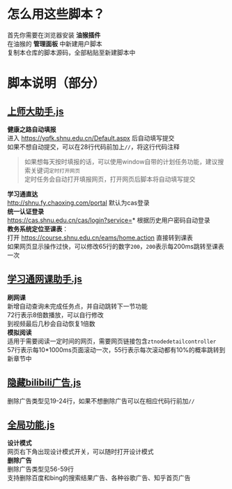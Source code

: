 # 怎么用这些脚本？
首先你需要在浏览器安装 **油猴插件**  
在油猴的 **管理面板** 中新建用户脚本  
复制本仓库的脚本源码，全部粘贴至新建脚本中
# 脚本说明（部分）

## [上师大助手.js](上师大助手.js)
**健康之路自动填报**   
进入 https://yqfk.shnu.edu.cn/Default.aspx 后自动填写提交  
如果不想自动提交，可以在28行代码前加上`//`，将这行代码注释   
>如果想每天按时填报的话，可以使用window自带的计划任务功能，建议搜索关键词`定时打开网页`  
定时任务会自动打开填报网页，打开网页后脚本将自动填写提交

**学习通直达**  
http://shnu.fy.chaoxing.com/portal 默认为cas登录  
**统一认证登录**  
https://cas.shnu.edu.cn/cas/login?service=* 根据历史用户密码自动登录  
**教务系统定位至课表**：  
打开 https://course.shnu.edu.cn/eams/home.action 直接转到课表  
如果网页显示操作过快，可以修改65行的数字`200`，`200`表示每200ms跳转至课表一次

## [学习通网课助手.js](学习通网课助手.js)
**刷网课**  
新增自动查询未完成任务点，并自动跳转下一节功能  
72行表示8倍数播放，可以自行修改  
到视频最后几秒会自动恢复1倍数  
**模拟阅读**  
适用于需要阅读一定时间的网页，需要网页链接包含`ztnodedetailcontroller`  
57行表示每10*1000ms页面滚动一次，55行表示每次滚动都有10%的概率跳转到新章节中

## [隐藏bilibili广告.js](隐藏bilibili广告.js)
删除广告类型见19-24行，如果不想删除广告可以在相应代码行前加`//`

## [全局功能.js](全局功能.js)
**设计模式**  
网页右下角出现设计模式开关，可以随时打开设计模式  
**删除广告**  
删除广告类型见56-59行  
支持删除百度和bing的搜索结果广告、各种谷歌广告、知乎首页广告